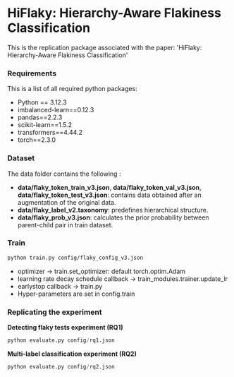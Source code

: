 # HiFlaky: Hierarchy-Aware Flakiness Classification

This is the replication package associated with the paper: 'HiFlaky: Hierarchy-Aware Flakiness Classification'

### Requirements

This is a list of all required python packages:

- Python == 3.12.3
- imbalanced-learn==0.12.3
- pandas==2.2.3
- scikit-learn==1.5.2
- transformers==4.44.2
- torch==2.3.0


### Dataset

The data folder contains the following :

* **data/flaky_token_train_v3.json**, **data/flaky_token_val_v3.json**, **data/flaky_token_test_v3.json**: contains data obtained after an augmentation of the original data. 
* **data/flaky_label_v2.taxonomy**: predefines hierarchical structure. 
* **data/flaky_prob_v3.json**: calculates the prior probability between parent-child pair in train dataset.

### Train

```bash
python train.py config/flaky_config_v3.json
```

+ optimizer -> train.set_optimizer: default torch.optim.Adam
+ learning rate decay schedule callback -> train_modules.trainer.update_lr
+ earlystop callback -> train.py 
+ Hyper-parameters are set in config.train

### Replicating the experiment

**Detecting flaky tests experiment (RQ1)**

```python
python evaluate.py config/rq1.json
```

**Multi-label classification experiment (RQ2)**

```python
python evaluate.py config/rq2.json
```

